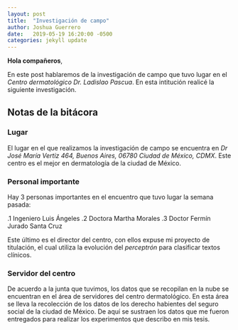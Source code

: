 ```yaml
---
layout: post
title:  "Investigación de campo"
author: Joshua Guerrero
date:   2019-05-19 16:20:00 -0500
categories: jekyll update
---
```


__Hola compañeros__,

En este post hablaremos de la investigación de campo que tuvo lugar en el *Centro dermatológico Dr. Ladislao Pascua*. En esta intitución realicé la siguiente investigación.

 ## Notas de la bitácora

 ### Lugar

 El lugar en el que realizamos la investigación de campo se encuentra en
 *Dr José María Vertiz 464, Buenos Aires, 06780 Ciudad de México, CDMX*. Este centro es el mejor en dermatología de la ciudad de México.

 ### Personal importante

 Hay 3 personas importantes en el encuentro que tuvo lugar la semana pasada:

 .1 Ingeniero Luis Ángeles
 .2 Doctora Martha Morales
 .3 Doctor Fermín Jurado Santa Cruz

Este último es el director del centro, con ellos expuse mi proyecto de titulación, el cual utiliza la evolución del *perceptrón* para clasificar textos clínicos.

### Servidor del centro

De acuerdo a la junta que tuvimos, los datos que se recopilan en la nube se encuentran en el área de servidores del centro dermatológico. En esta área se lleva la recolección de los datos de los derecho habientes del seguro social de la ciudad de México. De aquí se sustraen los datos que me fueron entregados para realizar los experimentos que describo en mis tesis.
